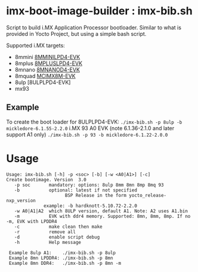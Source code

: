 # imx-boot-image-builder : imx-bib.sh
Script to build i.MX Application Processor bootloader.  Similar to what is provided in Yocto Project, but using a simple bash script.

Supported i.MX targets: 
- 8mmini [8MMINILPD4-EVK](https://www.nxp.com/design/development-boards/i-mx-evaluation-and-development-boards/evaluation-kit-for-the-i-mx-8m-mini-applications-processor:8MMINILPD4-EVK)
- 8mplus [8MPLUSLPD4-EVK](https://www.nxp.com/design/development-boards/i-mx-evaluation-and-development-boards/evaluation-kit-for-the-i-mx-8m-plus-applications-processor:8MPLUSLPD4-EVK)
- 8mnano [8MNANOD4-EVK](https://www.nxp.com/design/development-boards/i-mx-evaluation-and-development-boards/evaluation-kit-for-the-i-mx-8m-nano-applications-processor:8MNANOD4-EVK)
- 8mquad [MCIMX8M-EVK](https://www.nxp.com/design/development-boards/i-mx-evaluation-and-development-boards/evaluation-kit-for-the-i-mx-8m-applications-processor:MCIMX8M-EVK) 
- 8ulp [8ULPLPD4-EVK]
- mx93

## Example
To create the boot loader for 8ULPLPD4-EVK:
  `./imx-bib.sh -p 8ulp -b mickledore-6.1.55-2.2.0`
i.MX 93 A0 EVK (note 6.1.36-2.1.0 and later support A1 only)
  `./imx-bib.sh -p 93 -b mickledore-6.1.22-2.0.0`
  

# Usage
```
Usage: imx-bib.sh [-h] -p <soc> [-b] [-w <A0|A1>] [-c]
Create bootimage. Version  3.0
   -p soc       mandatory: options: 8ulp 8mm 8mn 8mp 8mq 93
   -b           optional: latest if not specified
                      BSP Release in the form yocto_release-nxp_version
		      example: -b hardknott-5.10.72-2.2.0
   -w A0|A1|A2  which 8ULP version, default A1. Note: A2 uses A1.bin
   -m           EVK with ddr4 memory. Supported: 8mn, 8mm, 8mp. If no -m, EVK with LPDDR4
   -c           make clean then make
   -r           remove all
   -d           enable script debug 
   -h           Help message

 Example 8ulp A1:    ./imx-bib.sh -p 8ulp 
 Example 8mn LPDDR4: ./imx-bib.sh -p 8mn 
 Example 8mn DDR4:   ./imx-bib.sh -p 8mn -m 

 ```
